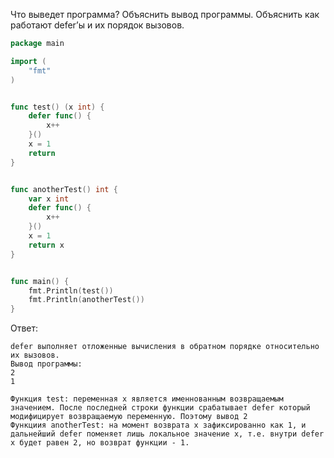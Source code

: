 Что выведет программа? Объяснить вывод программы. Объяснить как работают defer’ы и их порядок вызовов.

```go
package main

import (
	"fmt"
)


func test() (x int) {
	defer func() {
		x++
	}()
	x = 1
	return
}


func anotherTest() int {
	var x int
	defer func() {
		x++
	}()
	x = 1
	return x
}


func main() {
	fmt.Println(test())
	fmt.Println(anotherTest())
}
```

Ответ:
```
defer выполняет отложенные вычисления в обратном порядке относительно их вызовов. 
Вывод программы:
2
1

Функция test: переменная x является именнованным возвращаемым значением. После последней строки функции срабатывает defer который модифицирует возвращаемую переменную. Поэтому вывод 2
Функциия anotherTest: на момент возврата x зафиксированно как 1, и дальнейший defer поменяет лишь локальное значение x, т.е. внутри defer x будет равен 2, но возврат функции - 1.
```
